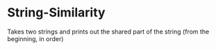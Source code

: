 # String-Similarity
Takes two strings and prints out the shared part of the string (from the beginning, in order)
